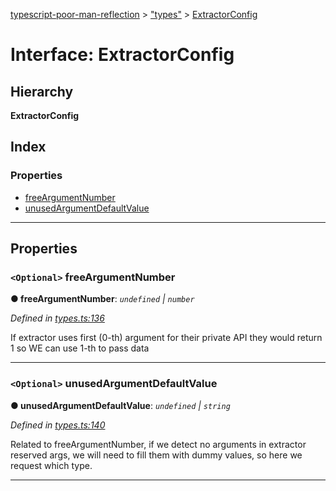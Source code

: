 [typescript-poor-man-reflection](../README.md) > ["types"](../modules/_types_.md) > [ExtractorConfig](../interfaces/_types_.extractorconfig.md)

# Interface: ExtractorConfig

## Hierarchy

**ExtractorConfig**

## Index

### Properties

* [freeArgumentNumber](_types_.extractorconfig.md#freeargumentnumber)
* [unusedArgumentDefaultValue](_types_.extractorconfig.md#unusedargumentdefaultvalue)

---

## Properties

<a id="freeargumentnumber"></a>

### `<Optional>` freeArgumentNumber

**● freeArgumentNumber**: *`undefined` \| `number`*

*Defined in [types.ts:136](https://github.com/cancerberoSgx/typescript-poor-man-reflection/blob/3c8d91b/src/types.ts#L136)*

If extractor uses first (0-th) argument for their private API they would return 1 so WE can use 1-th to pass data

___
<a id="unusedargumentdefaultvalue"></a>

### `<Optional>` unusedArgumentDefaultValue

**● unusedArgumentDefaultValue**: *`undefined` \| `string`*

*Defined in [types.ts:140](https://github.com/cancerberoSgx/typescript-poor-man-reflection/blob/3c8d91b/src/types.ts#L140)*

Related to freeArgumentNumber, if we detect no arguments in extractor reserved args, we will need to fill them with dummy values, so here we request which type.

___

